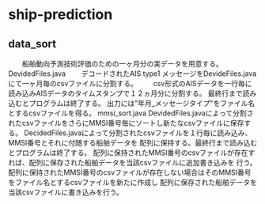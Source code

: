ship-prediction
===============
## data_sort  
　　船舶動向予測技術評価のための一ヶ月分の実データを用意する。　　
  　　DevidedFiles.java
  　　デコードされたAIS type1 メッセージをDevideFiles.javaにて一ヶ月毎のcsvファイルに分割する。
  　　csv形式のAISデータを一行毎に読み込みAISデータのタイムスタンプで１２ヵ月分に分割する。
  最終行まで読み込むとプログラムは終了する。
  出力には"年月_メッセージタイプ"をファイル名とするcsvファイルを得る。
  mmsi_sort.java
  DevidedFiles.javaによって分割されたcsvファイルをさらにMMSI番号毎にソートし新たなcsvファイルに保存する。
  DecidedFiles.javaによって分割されたcsvファイルを１行毎に読み込み、MMSI番号とそれに付随する船舶データを
  配列に保持する。最終行まで読み込むとプログラムは終了する。
  配列に保持されたMMSI番号のcsvファイルが存在すれば、配列に保存された船舶データを当該csvファイルに追加書き込みを
  行う。
  配列に保持されたMMSI番号のcsvファイルが存在しない場合はそのMMSI番号をファイル名とするcsvファイルを新たに作成し
  配列に保存された船舶データを当該csvファイルに書き込みを行う。
